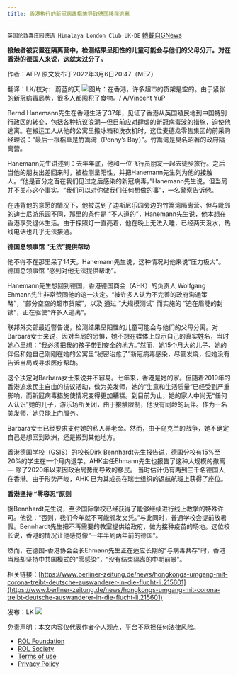 ```yaml
---
title: 香港执行的新冠病毒措施导致德国移民逃离
---
```

`英国伦敦喜庄园德语 Himalaya London Club UK-DE` [轉載自GNews](https://gnews.org/zh-hans/2124958/)

**接触者被安置在隔离营中，检测结果呈阳性的儿童可能会与他们的父母分开。对在香港的德国人来说，这就太过分了。**

作者：AFP/ 原文发布于2022年3月6日20:47（MEZ）

翻译：LK/校对:   蔚蓝的天
![](https://assets.gnews.org/wp-content/uploads/2022/03/image1-2.jpeg)图片：在香港，许多超市的货架是空的。由于紧张的新冠病毒局势，很多人都囤积了食物。/ A/Vincent YuP

Bernd Hanemann先生在香港生活了37年，见证了香港从英国殖民地到中国特别行政区的转变，包括各种抗议浪潮—但目前应对肆虐的新冠病毒波的措施，迫使他逃离。在搬运工人从他的公寓里搬冰箱和洗衣机时，这位麦德龙零售集团的前采购经理说：“最后一根稻草是竹篙湾（Penny’s Bay）”。竹篙湾是臭名昭著的政府隔离营。

Hanemann先生讲述到：去年年底，他和一位飞行员朋友一起去徒步旅行。之后当他的朋友出差回来时，被检测呈阳性，并把Hanemann先生列为他的接触人。“他是百分之百在我们见过之后感染的新冠病毒，”Hanemann先生说。但当局并不关心这个事实。“我们可以对你做我们任何想做的事”，一名警察告诉他。

在违背他的意愿的情况下，他被送到了迪斯尼乐园旁边的竹篙湾隔离营。但与毗邻的迪士尼游乐园不同，那里的条件是 “不人道的”，Hanemann先生说，他本想在香港享受退休生活。由于探照灯一直亮着，他在晚上无法入睡，已经两天没水，热线电话也几乎无法接通。

**德国总领事馆 “无法”提供帮助**

他不得不在那里呆了14天。Hanemann先生说，这种情况对他来说“压力极大”。德国总领事馆 “感到对他无法提供帮助”。

Hanemann先生想回到德国，香港德国商会（AHK）的负责人 Wolfgang Ehmann先生非常赞同他的这一决定。“被许多人认为不完善的政府沟通策略”，“部分空空的超市货架”，以及 通过 “大规模测试” 而实施的 “迫在眉睫的封锁”，正在驱使“许多人逃离”。

联邦外交部最近警告说，检测结果呈阳性的儿童可能会与他们的父母分离。对Barbara女士来说，因对当局的恐惧，她不想在媒体上显示自己的真实姓名，当时她心里想：“我必须把我的孩子带到安全的地方。”然而，她15个月大的儿子、她的伴侣和她自己刚刚在她的公寓里“秘密治愈了”新冠病毒感染，尽管发烧，但她没有告诉当局或寻求医疗帮助。

这个决定对Barbara女士来说并不容易。七年来，香港是她的家。但随着2019年的香港追求民主自由的抗议活动，做为美发师，她的“生意和生活质量”已经受到严重影响，而新冠病毒措施使情况变得更加糟糕。到目前为止，她的家人中尚无“任何人认识”她的儿子，游乐场所关闭，由于接触限制，他没有同龄的玩伴。作为一名美发师，她只能上门服务。

Barbara女士已经要求支付她的私人养老金。然而，由于乌克兰的战争，她不确定自己是想回到欧洲，还是搬到其他地方。

香港德国学校（GSIS）的校长Dirk Bennhardt先生报告说，德国分校有15%至20%的学生在一个月内退学。AHK主任Ehmann先生也报告了这种大规模的撤离 — 除了2020年以来因政治局势而导致的移民。 当时估计仍有两到三千名德国人在香港。由于形势严峻，AHK 已为其成员在瑞士组织的返航航班上获得了座位。

**香港坚持 “零容忍”原则**

据Bennhardt先生说，至少国际学校已经获得了能够继续进行线上教学的特殊许可。他说：“否则，我们今年就不可能颁发文凭。”与此同时，普通学校会提前放暑假。Bennhardt先生把不再需要的教室提供给政府，做为接种疫苗的场地。这位校长说，香港的情况让他感觉像“一年半到两年前的德国”。

然而，在德国-香港协会会长Ehmann先生正在适应长期的“与病毒共存”时，香港当局却坚持中共国模式的“零感染”，“没有结束隔离的中期前景”。

相关链接：[https://www.berliner-zeitung.de/news/hongkongs-umgang-mit-corona-treibt-deutsche-auswanderer-in-die-flucht-li.215601](https://www.berliner-zeitung.de/news/hongkongs-umgang-mit-corona-treibt-deutsche-auswanderer-in-die-flucht-li.215601)

发布：LK
![](https://assets.gnews.org/wp-content/uploads/2021/09/战鹰团新logo2021-07-01.jpg)


 

免责声明：本文内容仅代表作者个人观点，平台不承担任何法律风险。

- [ROL Foundation](https://rolfoundation.org/)
- [ROL Society](https://rolsociety.org/)
- [Terms of use](https://gnews.org/terms-of-use-3/)
- [Privacy Policy](https://gnews.org/privacy-policy/)
